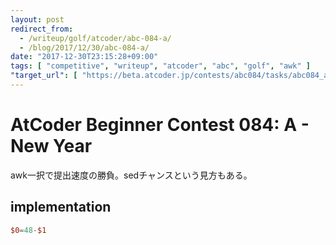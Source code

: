 ```yaml
---
layout: post
redirect_from:
  - /writeup/golf/atcoder/abc-084-a/
  - /blog/2017/12/30/abc-084-a/
date: "2017-12-30T23:15:28+09:00"
tags: [ "competitive", "writeup", "atcoder", "abc", "golf", "awk" ]
"target_url": [ "https://beta.atcoder.jp/contests/abc084/tasks/abc084_a" ]
---
```


# AtCoder Beginner Contest 084: A - New Year

awk一択で提出速度の勝負。sedチャンスという見方もある。

## implementation

``` awk
$0=48-$1
```
